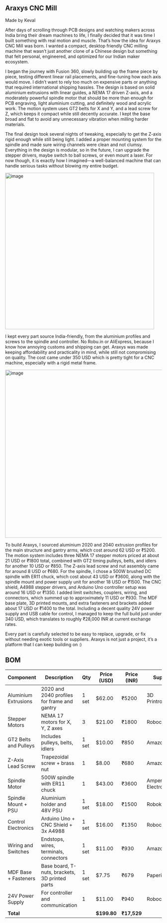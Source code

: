 ## Araxys CNC Mill
Made by Keval

After days of scrolling through PCB designs and watching makers across India bring their dream machines to life, I finally decided that it was time I built something with real motion and muscle. That’s how the idea for Araxys CNC Mill was born. I wanted a compact, desktop friendly CNC milling machine that wasn’t just another clone of a Chinese design but something that felt personal, engineered, and optimized for our Indian maker ecosystem.


I began the journey with Fusion 360, slowly building up the frame piece by piece, testing different linear rail placements, and fine-tuning how each axis would move. I didn’t want to rely too much on expensive parts or anything that required international shipping hassles. The design is based on solid aluminium extrusions with linear guides, a NEMA 17 driven Z-axis, and a moderately powerful spindle motor that should be more than enough for PCB engraving, light aluminium cutting, and definitely wood and acrylic work. The motion system uses GT2 belts for X and Y, and a lead screw for Z, which keeps it compact while still decently accurate. I kept the base broad and flat to avoid any unnecessary vibration when milling harder materials.

The final design took several nights of tweaking, especially to get the Z-axis rigid enough while still being light. I added a proper mounting system for the spindle and made sure wiring channels were clean and not clumsy. Everything in the design is modular, so in the future, I can upgrade the stepper drivers, maybe switch to ball screws, or even mount a laser. For now though, it is exactly how I imagined—a well-balanced machine that can handle serious tasks without blowing my entire budget.


<img width="479" height="502" alt="image" src="https://github.com/user-attachments/assets/73db2881-2269-4d71-b76d-f8b77a926814" />





I kept every part source India-friendly, from the aluminium profiles and screws to the spindle and controller. No Robu.in or AliExpress, because I know how annoying customs and shipping can get. Araxys was made keeping affordability and practicality in mind, while still not compromising on quality. The cost came under 350 USD which is pretty tight for a CNC machine, especially with a rigid metal frame.



<img width="570" height="539" alt="image" src="https://github.com/user-attachments/assets/047ab0cc-5df1-491f-a073-be4c9ba33f2c" />






To build Araxys, I sourced aluminium 2020 and 2040 extrusion profiles for the main structure and gantry arms, which cost around 62 USD or ₹5200. The motion system includes three NEMA 17 stepper motors priced at about 21 USD or ₹1800 total, combined with GT2 timing pulleys, belts, and idlers for another 10 USD or ₹850. The Z-axis lead screw and nut assembly came for around 8 USD or ₹680. For the spindle, I chose a 500W brushed DC spindle with ER11 chuck, which cost about 43 USD or ₹3600, along with the spindle mount and power supply unit for another 18 USD or ₹1500. The CNC shield, A4988 stepper drivers, and Arduino Uno controller setup was around 16 USD or ₹1350. I added limit switches, couplers, wiring, and connectors, which summed up to approximately 11 USD or ₹930. The MDF base plate, 3D printed mounts, and extra fasteners and brackets added about 17 USD or ₹1400 to the total. Including a decent quality 24V power supply and USB cable for control, I managed to keep the full build just under 340 USD, which translates to roughly ₹28,000 INR at current exchange rates.

Every part is carefully selected to be easy to replace, upgrade, or fix without needing exotic tools or suppliers. Araxys is not just a project, it’s a platform that I can keep building on :)



## BOM

| **Component**         | **Description**                                | **Qty** | **Price (USD)** | **Price (INR)** | **Supplier**       |
| --------------------- | ---------------------------------------------- | ------- | --------------- | --------------- | ------------------ |
| Aluminium Extrusions  | 2020 and 2040 profiles for frame and gantry    | 1 set   | \$62.00         | ₹5200           | 3D Printronics     |
| Stepper Motors        | NEMA 17 motors for X, Y, Z axes                | 3       | \$21.00         | ₹1800           | Robocraze          |
| GT2 Belts and Pulleys | Includes pulleys, belts, idlers                | 1 set   | \$10.00         | ₹850            | Amazon             |
| Z-Axis Lead Screw     | Trapezoidal screw + brass nut                  | 1       | \$8.00          | ₹680            | Amazon             |
| Spindle Motor         | 500W spindle with ER11 chuck                   | 1       | \$43.00         | ₹3600           | Ampere Electronics |
| Spindle Mount + PSU   | Aluminium holder and 48V PSU                   | 1 set   | \$18.00         | ₹1500           | Robokits           |
| Control Electronics   | Arduino Uno + CNC Shield + 3x A4988            | 1 set   | \$16.00         | ₹1350           | Robocraze          |
| Wiring and Switches   | Endstops, wires, terminals, connectors         | 1 set   | \$11.00         | ₹930            | Amazon             |
| MDF Base + Fasteners  | Base board, T-nuts, brackets, 3D printed parts | 1 set   | \$7.75          | ₹679            | Papericious.in     |
| 24V Power Supply      | For controller and communication               | 1       | \$11.00         | ₹940            | Robocraze          |
| **Total**             |                                                |         | **\$199.80**    | **₹17,529**     |                    |



